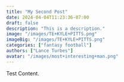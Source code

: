 ```yaml
---
title: "My Second Post"
date: 2024-04-04T11:23:36-07:00
draft: false
description: "This is a description."
image: "/images/TE+KYLE+PITTS.png"
imageBig: "/images/TE+KYLE+PITTS.png"
categories: ["fantasy football"]
authors: ["Lance Turbes"]
avatar: "/images/most+interesting+man.png"
---
```


Test Content.
